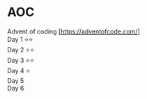 # AOC

Advent of coding [https://adventofcode.com/]
<br>
Day 1 ⭐️⭐️ <br>
Day 2 ⭐️⭐️ <br>
Day 3 ⭐️⭐️ <br>
Day 4 ⭐️ <br>
Day 5 <br>
Day 6 <br>
